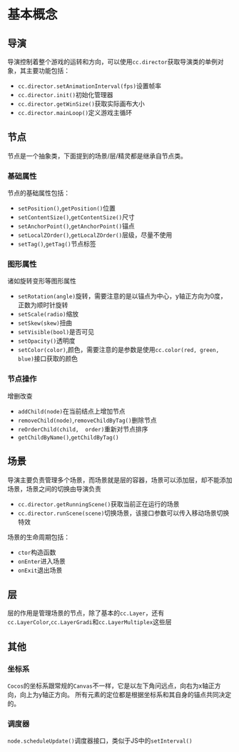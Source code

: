 基本概念
===

## 导演
导演控制着整个游戏的运转和方向，可以使用`cc.director`获取导演类的单例对象，其主要功能包括：
* `cc.director.setAnimationInterval(fps)`设置帧率
* `cc.director.init()`初始化管理器
* `cc.director.getWinSize()`获取实际画布大小
* `cc.director.mainLoop()`定义游戏主循环

## 节点
节点是一个抽象类，下面提到的场景/层/精灵都是继承自节点类。
### 基础属性
节点的基础属性包括：
* `setPosition()`,`getPosition()`位置
* `setContentSize()`,`getContentSize()`尺寸
* `setAnchorPoint()`,`getAnchorPoint()`锚点
* `setLocalZOrder()`,`getLocalZOrder()`层级，尽量不使用
* `setTag()`,`getTag()`节点标签

### 图形属性
诸如旋转变形等图形属性
* `setRotation(angle)`旋转，需要注意的是以锚点为中心，y轴正方向为0度，正数为顺时针旋转
* `setScale(radio)`缩放
* `setSkew(skew)`扭曲
* `setVisible(bool)`是否可见
* `setOpacity()`透明度
* `setColor(color)`,颜色，需要注意的是参数是使用`cc.color(red, green, blue)`接口获取的颜色

### 节点操作
增删改查
* `addChild(node)`在当前结点上增加节点
* `removeChild(node)`,`removeChildByTag()`删除节点
* `reOrderChild(child,  order)`重新对节点排序
* `getChildByName()`,`getChildByTag()`

## 场景
导演主要负责管理多个场景，而场景就是层的容器，场景可以添加层，却不能添加场景，场景之间的切换由导演负责
* `cc.director.getRunningScene()`获取当前正在运行的场景
* `cc.director.runScene(scene)`切换场景，该接口参数可以传入移动场景切换特效

场景的生命周期包括：
* `ctor`构造函数
* `onEnter`进入场景
* `onExit`退出场景

## 层
层的作用是管理场景的节点，除了基本的`cc.Layer`，还有`cc.LayerColor`,`cc.LayerGradi`和`cc.LayerMultiplex`这些层


## 其他
### 坐标系
`Cocos`的坐标系跟常规的`Canvas`不一样，它是以左下角问远点，向右为x轴正方向，向上为y轴正方向。
所有元素的定位都是根据坐标系和其自身的锚点共同决定的。

### 调度器
`node.scheduleUpdate()`调度器接口，类似于JS中的`setInterval()`